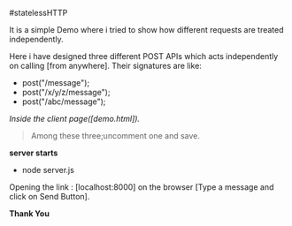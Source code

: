 

#statelessHTTP

 It is a simple Demo where i tried to show how different requests are treated independently.

 Here i have designed three different POST APIs which acts independently on calling [from anywhere].
 Their signatures are like:
- post("/message");
- post("/x/y/z/message");
- post("/abc/message");

*Inside the client page([demo.html]).*
> <form action="/message" method="post">
> <form action="/x/y/z/message" method="post">
> <form action="/abc/message" method="post"> 
> Among these three;uncomment one  and save.


**server starts**
- node server.js

Opening the link : [localhost:8000] on the browser [Type a message and click on Send Button].

**Thank You**



